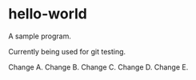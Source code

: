# hello-world

A sample program.

Currently being used for git testing.

Change A.
Change B.
Change C.
Change D.
Change E.
